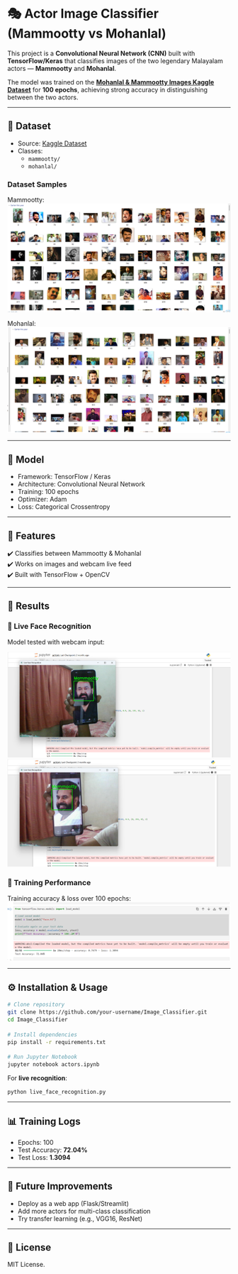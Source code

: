 # 🎭 Actor Image Classifier (Mammootty vs Mohanlal)

This project is a **Convolutional Neural Network (CNN)** built with **TensorFlow/Keras** that classifies images of the two legendary Malayalam actors — **Mammootty** and **Mohanlal**.  

The model was trained on the **[Mohanlal & Mammootty Images Kaggle Dataset](https://www.kaggle.com/datasets/fillerink/mohanlal-mammooty-images)** for **100 epochs**, achieving strong accuracy in distinguishing between the two actors.  

---

## 📂 Dataset
- Source: [Kaggle Dataset](https://www.kaggle.com/datasets/fillerink/mohanlal-mammooty-images)  
- Classes:  
  - `mammootty/`  
  - `mohanlal/`  

### Dataset Samples
Mammootty:  
![Mammootty](screenshots/mammooty.png)  

Mohanlal:  
![Mohanlal](screenshots/mohanlal.png)  

---

## 🧠 Model
- Framework: TensorFlow / Keras  
- Architecture: Convolutional Neural Network  
- Training: 100 epochs  
- Optimizer: Adam  
- Loss: Categorical Crossentropy  

---

## 🚀 Features
✔️ Classifies between Mammootty & Mohanlal  
✔️ Works on images and webcam live feed  
✔️ Built with TensorFlow + OpenCV  

---

## 📸 Results  

### 🔹 Live Face Recognition
Model tested with webcam input:  

![Prediction Example 1](screenshots/Live1.png)  
![Prediction Example 2](screenshots/Live2.png)  

### 🔹 Training Performance
Training accuracy & loss over 100 epochs:  
![Training](screenshots/training.png)  

---

## ⚙️ Installation & Usage
```bash
# Clone repository
git clone https://github.com/your-username/Image_Classifier.git
cd Image_Classifier

# Install dependencies
pip install -r requirements.txt

# Run Jupyter Notebook
jupyter notebook actors.ipynb
```

For **live recognition**:
```bash
python live_face_recognition.py
```

---

## 📊 Training Logs
- Epochs: 100  
- Test Accuracy: **72.04%**  
- Test Loss: **1.3094**  

---

## 📌 Future Improvements
- Deploy as a web app (Flask/Streamlit)  
- Add more actors for multi-class classification  
- Try transfer learning (e.g., VGG16, ResNet)  

---

## 📝 License
MIT License.  
